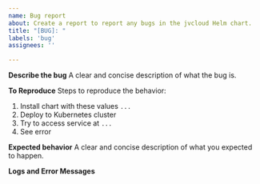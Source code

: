 ```yaml
---
name: Bug report
about: Create a report to report any bugs in the jvcloud Helm chart.
title: "[BUG]: "
labels: 'bug'
assignees: ''

---
```


**Describe the bug**
A clear and concise description of what the bug is.

**To Reproduce**
Steps to reproduce the behavior:
1. Install chart with these values `...`
2. Deploy to Kubernetes cluster
3. Try to access service at `...`
4. See error

**Expected behavior**
A clear and concise description of what you expected to happen.

**Logs and Error Messages**
